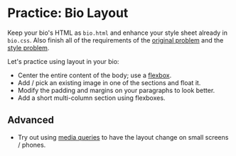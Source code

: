 # Practice: Bio Layout
Keep your bio's HTML as `bio.html` and enhance your style sheet already in `bio.css`.
Also finish all of the requirements of the [original problem](/practice/bio.md) and the [style problem](/practice/bio-style.md).

Let's practice using layout in your bio:
* Center the entire content of the body; use a [flexbox](/notes/flexbox.md).
* Add / pick an existing image in one of the sections and float it.
* Modify the padding and margins on your paragraphs to look better.
* Add a short multi-column section using flexboxes.

## Advanced
* Try out using [media queries](http://learnlayout.com/media-queries.html) to have the layout change on small screens / phones.

